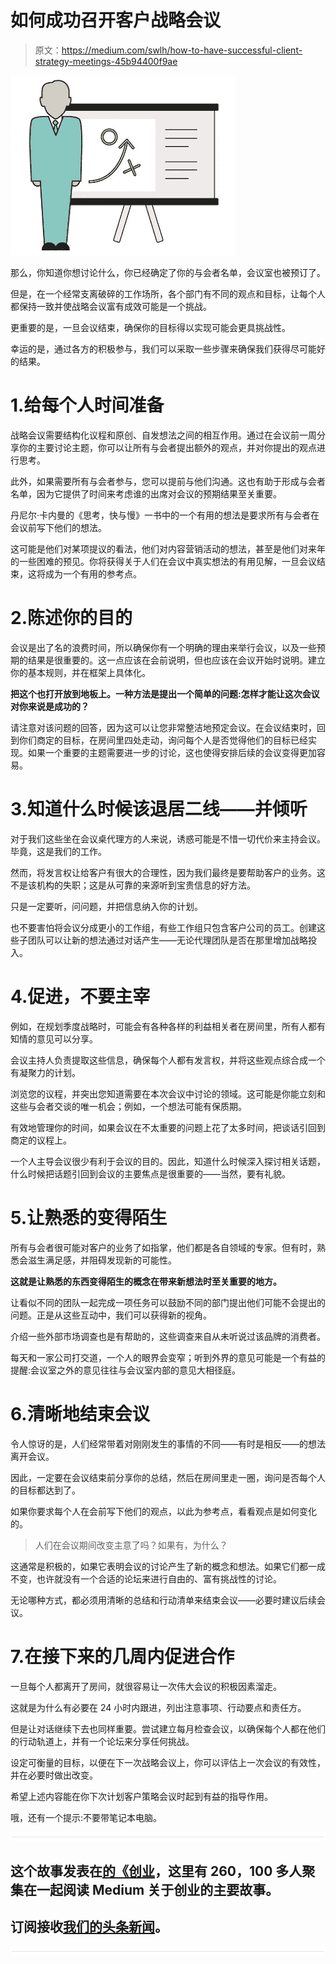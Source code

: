 # 如何成功召开客户战略会议

> 原文：<https://medium.com/swlh/how-to-have-successful-client-strategy-meetings-45b94400f9ae>

![](img/6212165a78279a941ddf7084dfe15deb.png)

那么，你知道你想讨论什么，你已经确定了你的与会者名单，会议室也被预订了。

但是，在一个经常支离破碎的工作场所，各个部门有不同的观点和目标，让每个人都保持一致并使战略会议富有成效可能是一个挑战。

更重要的是，一旦会议结束，确保你的目标得以实现可能会更具挑战性。

幸运的是，通过各方的积极参与，我们可以采取一些步骤来确保我们获得尽可能好的结果。

# 1.给每个人时间准备

战略会议需要结构化议程和原创、自发想法之间的相互作用。通过在会议前一周分享你的主要讨论主题，你可以让所有与会者提出额外的观点，并对你提出的观点进行思考。

此外，如果需要所有与会者参与，您可以提前与他们沟通。这也有助于形成与会者名单，因为它提供了时间来考虑谁的出席对会议的预期结果至关重要。

丹尼尔·卡内曼的《思考，快与慢》一书中的一个有用的想法是要求所有与会者在会议前写下他们的想法。

这可能是他们对某项提议的看法，他们对内容营销活动的想法，甚至是他们对来年的一些困难的预见。你将获得关于人们在会议中真实想法的有用见解，一旦会议结束，这将成为一个有用的参考点。

# 2.陈述你的目的

会议是出了名的浪费时间，所以确保你有一个明确的理由来举行会议，以及一些预期的结果是很重要的。这一点应该在会前说明，但也应该在会议开始时说明。建立你的基本规则，并在框架上具体化。

**把这个也打开放到地板上。一种方法是提出一个简单的问题:怎样才能让这次会议对你来说是成功的？**

请注意对该问题的回答，因为这可以让您非常整洁地预定会议。在会议结束时，回到你们商定的目标，在房间里四处走动，询问每个人是否觉得他们的目标已经实现。如果一个重要的主题需要进一步的讨论，这也使得安排后续的会议变得更加容易。

# 3.知道什么时候该退居二线——并倾听

对于我们这些坐在会议桌代理方的人来说，诱惑可能是不惜一切代价来主持会议。毕竟，这是我们的工作。

然而，将发言权让给客户有很大的合理性，因为我们最终是要帮助客户的业务。这不是该机构的失职；这是从可靠的来源听到宝贵信息的好方法。

只是一定要听，问问题，并把信息纳入你的计划。

也不要害怕将会议分成更小的工作组，有些工作组只包含客户公司的员工。创建这些子团队可以让新的想法通过对话产生——无论代理团队是否在那里增加战略投入。

# 4.促进，不要主宰

例如，在规划季度战略时，可能会有各种各样的利益相关者在房间里，所有人都有知情的意见可以分享。

会议主持人负责提取这些信息，确保每个人都有发言权，并将这些观点综合成一个有凝聚力的计划。

浏览您的议程，并突出您知道需要在本次会议中讨论的领域。这可能是你能立刻和这些与会者交谈的唯一机会；例如，一个想法可能有保质期。

有效地管理你的时间，如果会议在不太重要的问题上花了太多时间，把谈话引回到商定的议程上。

一个人主导会议很少有利于会议的目的。因此，知道什么时候深入探讨相关话题，什么时候把话题引回到会议的主要焦点是很重要的——当然，要有礼貌。

# 5.让熟悉的变得陌生

所有与会者很可能对客户的业务了如指掌，他们都是各自领域的专家。但有时，熟悉会滋生满足感，并阻碍发现新的可能性。

**这就是让熟悉的东西变得陌生的概念在带来新想法时至关重要的地方。**

让看似不同的团队一起完成一项任务可以鼓励不同的部门提出他们可能不会提出的问题。正是从这些互动中，我们可以获得新的视角。

介绍一些外部市场调查也是有帮助的，这些调查来自从未听说过该品牌的消费者。

每天和一家公司打交道，一个人的眼界会变窄；听到外界的意见可能是一个有益的提醒:会议室之外的意见往往与会议室内部的意见大相径庭。

# 6.清晰地结束会议

令人惊讶的是，人们经常带着对刚刚发生的事情的不同——有时是相反——的想法离开会议。

因此，一定要在会议结束前分享你的总结，然后在房间里走一圈，询问是否每个人的目标都达到了。

如果你要求每个人在会前写下他们的观点，以此为参考点，看看观点是如何变化的。

> 人们在会议期间改变主意了吗？如果有，为什么？

这通常是积极的，如果它表明会议的讨论产生了新的概念和想法。如果它们都一成不变，也许就没有一个合适的论坛来进行自由的、富有挑战性的讨论。

无论哪种方式，都必须用清晰的总结和行动清单来结束会议——必要时建议后续会议。

# 7.在接下来的几周内促进合作

一旦每个人都离开了房间，就很容易让一次伟大会议的积极因素溜走。

这就是为什么有必要在 24 小时内跟进，列出注意事项、行动要点和责任方。

但是让对话继续下去也同样重要。尝试建立每月检查会议，以确保每个人都在他们的行动轨道上，并有一个论坛来分享任何挑战。

设定可衡量的目标，以便在下一次战略会议上，你可以评估上一次会议的有效性，并在必要时做出改变。

希望上述内容能在你下次计划客户策略会议时起到有益的指导作用。

哦，还有一个提示:不要带笔记本电脑。

![](img/731acf26f5d44fdc58d99a6388fe935d.png)

## 这个故事发表在[的《创业](https://medium.com/swlh)，这里有 260，100 多人聚集在一起阅读 Medium 关于创业的主要故事。

## 订阅接收[我们的头条新闻](http://growthsupply.com/the-startup-newsletter/)。

![](img/731acf26f5d44fdc58d99a6388fe935d.png)